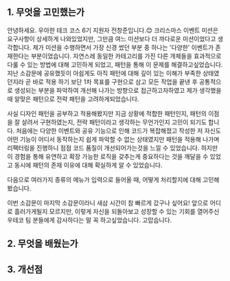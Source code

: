 
## 1. 무엇을 고민했는가

안녕하세요. 우아한 테크 코스 6기 지원자 전창준입니다.😊
크리스마스 이벤트 미션은 요구사항이 상세하게 나와있었지만, 그만큼 여느 미션보다 더 까다로운 미션이었다고 생각합니다.
제가 미션을 수행하면서 가장 신경 썼던 부분 중 하나는 '다양한' 이벤트가 존재한다는 부분이었습니다.
자연스레 동일한 카테고리를 가진 다른 개체들을 효과적으로 다룰 수 있는 방법에 대해 고민하게 되었고, 패턴을 통해 이 문제를 해결하고싶었습니다.
지난 소감문에 공유했듯이 아쉽게도 아직 패턴에 대해 깊이 있는 이해가 부족한 상태였던지라 곧 바로 적용 하기 보단 1차 목표를 구현으로 삼고
모든 작업을 끝낸 후 공통적으로 생성되는 부분을 파악하여 개선해 나가는 방향으로 접근하고자하였고 제가 생각했을때 알맞은 패턴으로 전략 패턴을 고려하게되었습니다.

사실 디자인 패턴을 공부하고 적용해봤지만 지금 상황에 적합한 패턴인지, 패턴의 이점을 잘 살려서 구현하였는지, 전략 패턴이라고 생각하는 무언가인지 고민이 되기도 합니다.
처음에는 다양한 이벤트와 공유 기능으로 인해 코드가 복잡해졌고 작성한 저 자신도 어떤 기능이 어디서 동작하는지 쉽게 파악할 수 없는 상태였지만 
패턴을 적용해 나가며 리팩터링을 진행하니 점점 코드 품질이 개선되어가는것을 느낄 수 있었습니다.
하지만 이 경험을 통해 유연하고 확장 가능한 로직을 갖추는게 중요하다는 것을 깨달을 수 있었고 동시에 패턴의 존재 이유에 대해 확실하게 알 수 있었습니다.



다음으로 여러가지 종류의 메뉴가 입력으로 들어올 때, 어떻게 처리할지에 대해 고민해봤습니다.

이번 소감문이 마지막 소감문이라니 새삼 시간이 참 빠르게 갔구나 싶어요!
앞으로 어디로 흘러가게될지 모르지만, 이렇게 자신을 되돌아보고 성장할 수 있는 기회를 열어주신 우테코 팀 분들에게 감사하다는 말 꼭 하고싶었습니다. 고맙습니다.

## 2. 무엇을 배웠는가

## 3. 개선점
